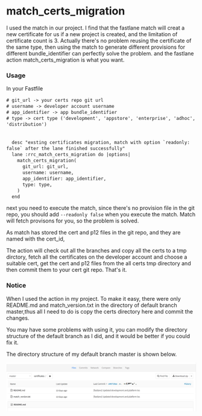 # match_certs_migration


I used the match in our project. I find that the fastlane match will creat a new certificate for us if a new project is created, and the limitation of certificate count is 3. Actually there's no problem reusing the certificate of the same type, then using the match to generate different provisions for different bundle_identifier can perfectly solve the problem. and the fastlane action match_certs_migration is what you want.

### Usage


In your Fastfile 

```
# git_url -> your certs repo git url
# username -> developer account username
# app_identifier -> app bundle_identifier
# type -> cert type ('development', 'appstore', 'enterprise', 'adhoc', 'distribution')


  desc "exsting certificates migration, match with option `readonly: false` after the lane finished successfully"
  lane :rrc_match_certs_migration do |options|
    match_certs_migration(
      git_url: git_url,
      username: username,
      app_identifier: app_identifier,
      type: type,
    )
  end

```
next you need to execute the match, since there's no provision file in the git repo, you should add  `--readonly false` when you execute the match. Match will fetch provisons for you, so the problem is solved.

As match has stored the cert and p12 files in the git repo, and they are named with the cert_id,

The action will check out all the branches and copy all the certs to a tmp dirctory, fetch all the certificates on the developer account and choose a suitable cert, get the cert and p12 files from the all certs tmp directory and then commit them to your cert git repo. That's it.

### Notice
When I used the action in my project. To make it easy, there were only README.md and match_version.txt in the directory of default branch master,thus all I need to do is copy the certs directory here and commit the changes.

You may have some problems with using it, you can modify the directory structure of the default branch as I did, and it would be better if you could fix it.

The directory structure of my default branch master is shown below.

![image](https://github.com/HIIgor/match_certs_migration/blob/master/screen_shot.jpeg)


